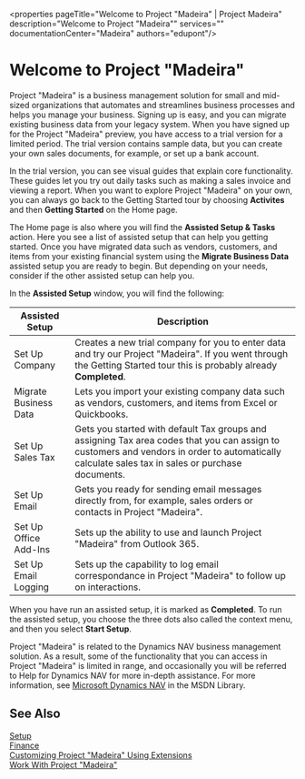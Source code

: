 <properties
	pageTitle="Welcome to Project "Madeira" | Project Madeira"
    description="Welcome to Project "Madeira"" 
	services="" 
	documentationCenter="Madeira"
	authors="edupont"/>
    
# Welcome to Project "Madeira" 

Project "Madeira" is a business management solution for small and mid-sized organizations that automates and streamlines business processes and helps you manage your business. Signing up is easy, and you can migrate existing business data from your legacy system.
When you have signed up for the Project "Madeira" preview, you have access to a trial version for a limited period. The trial version contains sample data, but you can create your own sales documents, for example, or set up a bank account.  

In the trial version, you can see visual guides that explain core functionality. These guides let you try out daily tasks such as making a sales invoice and viewing a report. When you want to explore Project "Madeira" on your own, you can always go back to the Getting Started tour by choosing **Activites** and then **Getting Started** on the Home page.   
  
The Home page is also where you will find the **Assisted Setup & Tasks** action. Here you see a list of assisted setup that can help you getting started. Once you have migrated data such as vendors, customers, and items from your existing financial system using the **Migrate Business Data** assisted setup you are ready to begin. But depending on your needs, consider if the other assisted setup can help you. 

In the **Assisted Setup** window, you will find the following:

|Assisted Setup           |Description                                                                                      |
|-------------------------|-------------------------------------------------------------------------------------------------|
|Set Up Company           |Creates a new trial company for you to enter data and try our Project "Madeira". If you went through the Getting Started tour this is probably already **Completed**. |
|Migrate Business Data    |Lets you import your existing company data such as vendors, customers, and items from Excel or Quickbooks.|
|Set Up Sales Tax         |Gets you started with default Tax groups and assigning Tax area codes that you can assign to customers and vendors in order to automatically calculate sales tax in sales or purchase documents.|
|Set Up Email             |Gets you ready for sending email messages directly from, for example, sales orders or contacts in Project "Madeira".|
|Set Up Office Add-Ins    |Sets up the ability to use and launch Project "Madeira" from Outlook 365.|
|Set Up Email Logging     |Sets up the capability to log email correspondance in Project "Madeira" to follow up on interactions.|
  
When you have run an assisted setup, it is marked as **Completed**. To run the assisted setup, you choose the three dots also called the context menu, and then you select **Start Setup**.

Project "Madeira" is related to the Dynamics NAV business management solution. As a result, some of the functionality that you can access in Project "Madeira" is limited in range, and occasionally you will be referred to Help for Dynamics NAV for more in-depth assistance. For more information, see <a href="http://go.microsoft.com/FwLink/?LinkId=31636">Microsoft Dynamics NAV</a> in the MSDN Library.   

## See Also
[Setup](setup.md)  
[Finance](finance.md)  
[Customizing Project "Madeira" Using Extensions](ui-extensions.md)  
[Work With Project "Madeira"](ui-work-product.md)  

